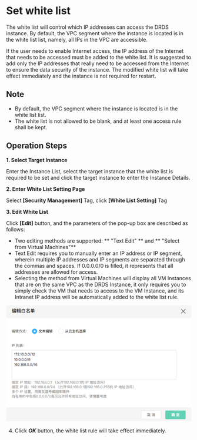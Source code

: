# Set white list
The white list will control which IP addresses can access the DRDS instance. By default, the VPC segment where the instance is located is in the white list list, namely, all IPs in the VPC are accessible.

If the user needs to enable Internet access, the IP address of the Internet that needs to be accessed must be added to the white list. It is suggested to add only the IP addresses that really need to be accessed from the Internet to ensure the data security of the instance. The modified white list will take effect immediately and the instance is not required for restart.

## Note
* By default, the VPC segment where the instance is located is in the white list list.
* The white list is not allowed to be blank, and at least one access rule shall be kept.

## Operation Steps
**1. Select Target Instance**

Enter the Instance List, select the target instance that the white list is required to be set and click the target instance to enter the Instance Details.

**2. Enter White List Setting Page**

Select **[Security Management]**  Tag, click  **[White List Setting]** Tag

**3. Edit White List**

Click **[Edit]** button, and the parameters of the pop-up box are described as follows:
- Two editing methods are supported: ** "Text Edit" ** and ** "Select from Virtual Machines"**
- Text Edit requires you to manually enter an IP address or IP segment, wherein multiple IP addresses and IP segments are separated through the commas and spaces. If 0.0.0.0/0 is filled, it represents that all addresses are allowed for access.
- Selecting the method from Virtual Machines will display all VM Instances that are on the same VPC as the DRDS Instance, it only requires you to simply check the VM that needs to access to the VM Instance, and its Intranet IP address will be automatically added to the white list rule.

![设置白名单1](../../../../../image/DRDS/Set-Whitelist-1.png)

4. Click ***OK*** button, the white list rule will take effect immediately.
